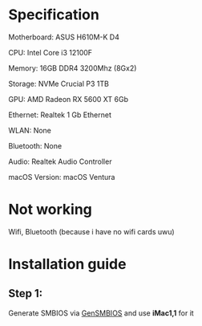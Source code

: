 # Specification
Motherboard: ASUS H610M-K D4

CPU: Intel Core i3 12100F

Memory:	16GB DDR4 3200Mhz (8Gx2)

Storage: NVMe Crucial P3 1TB

GPU: AMD Radeon RX 5600 XT 6Gb

Ethernet: Realtek 1 Gb Ethernet

WLAN: None

Bluetooth: None

Audio: Realtek Audio Controller

macOS Version: macOS Ventura
# Not working
Wifi, Bluetooth (because i have no wifi cards uwu)
# Installation guide
## Step 1:
Generate SMBIOS via [GenSMBIOS](https://github.com/corpnewt/GenSMBIOS) and use **iMac1,1** for it

 


